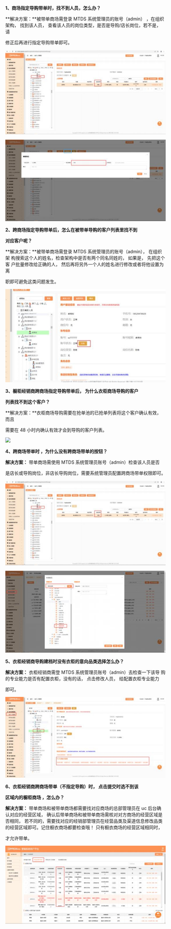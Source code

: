 ﻿**1、商场指定导购带单时，找不到人员，怎么办？**

**解决方案：**被带单商场需登录 MTDS 系统管理员的账号（admin） ，在组织 架构， 找到该人员，  查看该人员的岗位类型，是否是导购/店长岗位，若不是， 请

修正后再进行指定导购带单即可。


![](Aspose.Words.8ccb1f2d-3944-4e9f-9faf-f12e5a8c90a9.003.jpeg)

![](Aspose.Words.8ccb1f2d-3944-4e9f-9faf-f12e5a8c90a9.004.jpeg)

<a name="bookmark2"></a>**2、跨商场指定导购带单后，怎么在被带单导购的客户列表里找不到**

**对应客户呢？**

**解决方案：**被带单商场需登录 MTDS 系统管理员的账号（admin），  在组织架 构搜索这个人的姓名，检查架构中是否有两个同名同姓的，  如果是， 先把这个客 户批量修改给正确的人， 然后再将另外一个人的姓名进行修改或者将他设置为离

职即可避免这类问题发生。


![](Aspose.Words.8ccb1f2d-3944-4e9f-9faf-f12e5a8c90a9.005.jpeg)




<a name="bookmark3"></a>**3、橱柜经销商跨商场指定导购带单后， 为什么衣柜商场导购的客户**

**列表找不到这个客户？**

**解决方案：**衣柜商场导购需要在抢单池的已抢单列表将这个客户确认有效， 而且

需要在 48 小时内确认有效才会到导购的客户列表。


![](Aspose.Words.8ccb1f2d-3944-4e9f-9faf-f12e5a8c90a9.006.png)

<a name="bookmark4"></a>**4、跨商场带单时 ，为什么没有跨商场带单的按钮？**

**解决方案：** 带单商场需使用 MTDS 系统管理员账号（admin）检查该人员是否

是店长或导购岗位，非店长导购岗位，需要系统管理员配置跨商场带单权限即可。

![](Aspose.Words.8ccb1f2d-3944-4e9f-9faf-f12e5a8c90a9.007.jpeg)


![](Aspose.Words.8ccb1f2d-3944-4e9f-9faf-f12e5a8c90a9.008.jpeg)

<a name="bookmark5"></a>**5、衣柜经销商导购建档时没有衣柜的意向品类选择怎么办？**

**解决方案：** 衣柜经销商需登 MTDS 系统管理员账号（admin）去检查一下该导 购的专业能力是否有配置衣柜，没有的话，  点击修改人员，  给配置衣柜专业能力

即可。

![](Aspose.Words.8ccb1f2d-3944-4e9f-9faf-f12e5a8c90a9.009.jpeg)


<a name="bookmark6"></a>**6、衣柜经销商跨商场带单（不指定导购）时， 点击提交时选不到该**

**区域内的橱柜商场 ，怎么办？**

**解决方案：** 带单商场和被带单商场都需要找对应商场的总部管理员在 uc 后台确  认对应的经营区域， 确认后带单商场和被带单商场需核对对方商场的经营区域是  否相同， 若不同的，需要找对应的经销部管理员在经营品类及渠道信息修改品类  的经营区域即可。记住橱衣商场都要检查哦！ 只有橱衣商场的经营区域相同时，

才允许带单。

![](Aspose.Words.8ccb1f2d-3944-4e9f-9faf-f12e5a8c90a9.010.jpeg)


